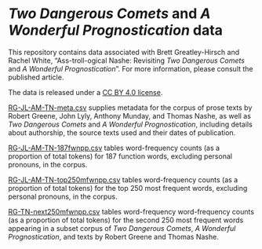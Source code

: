 # _Two Dangerous Comets_ and _A Wonderful Prognostication_ data
This repository contains data associated with Brett Greatley-Hirsch and Rachel White, “Ass-troll-ogical Nashe: Revisiting _Two Dangerous Comets_ and _A Wonderful Prognostication_”. For more information, please consult the published article.

 The data is released under a [CC BY 4.0 license](https://creativecommons.org/licenses/by/4.0/).

[RG-JL-AM-TN-meta.csv](RG-JL-AM-TN-meta.csv) supplies metadata for the corpus of prose texts by Robert Greene, John Lyly, Anthony Munday, and Thomas Nashe, as well as _Two Dangerous Comets_ and _A Wonderful Prognostication_, including details about authorship, the source texts used and their dates of publication.

[RG-JL-AM-TN-187fwnpp.csv](RG-JL-AM-TN-187fwnpp.csv) tables word-frequency counts (as a proportion of total tokens) for 187 function words, excluding personal pronouns, in the corpus. 

[RG-JL-AM-TN-top250mfwnpp.csv](RG-JL-AM-TN-top250mfwnpp.csv) tables word-frequency counts (as a proportion of total tokens) for the top 250 most frequent words, excluding personal pronouns, in the corpus. 

[RG-TN-next250mfwnpp.csv](RG-TN-next250mfwnpp.csv) tables word-frequency word-frequency counts (as a proportion of total tokens) for the second 250 most frequent words appearing in a subset corpus of _Two Dangerous Comets_, _A Wonderful Prognostication_, and texts by Robert Greene and Thomas Nashe.
